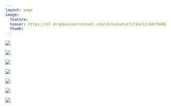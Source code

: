 ```yaml
---
layout: page
image:
  feature:
  teaser: https://dl.dropboxusercontent.com/sh/ea1wtnz7z734o12/AACY60BkjsaHGKIPikmG7pIKa/luontokuvat/kes%C3%A4/11/DS57482-245px.jpg
  thumb:
---
```


[![](https://dl.dropboxusercontent.com/sh/ea1wtnz7z734o12/AABqkVlWqAYYn76b0IIa18f6a/luontokuvat/kes%C3%A4/11/DS57510-800px.jpg)](https://dl.dropboxusercontent.com/sh/ea1wtnz7z734o12/AAAHpwjZRkeZ6firvZhyoYssa/luontokuvat/kes%C3%A4/11/DS57510.jpg)

[![](https://dl.dropboxusercontent.com/sh/ea1wtnz7z734o12/AADfcvj56PRqSIJzU_njUnOCa/luontokuvat/kes%C3%A4/11/DS57541-800px.jpg)](https://dl.dropboxusercontent.com/sh/ea1wtnz7z734o12/AABjU6S_18yMrPX91dj67FgDa/luontokuvat/kes%C3%A4/11/DS57541.jpg)

[![](https://dl.dropboxusercontent.com/sh/ea1wtnz7z734o12/AAAI2nxakGEduptugd4ZIMdBa/luontokuvat/kes%C3%A4/11/DS57548-800px.jpg)](https://dl.dropboxusercontent.com/sh/ea1wtnz7z734o12/AADz23yttup6p0WKY3eexrMQa/luontokuvat/kes%C3%A4/11/DS57548.jpg)

[![](https://dl.dropboxusercontent.com/sh/ea1wtnz7z734o12/AABqcz_vi3RSSHxvA5ZZR6uBa/luontokuvat/kes%C3%A4/11/DS57565-800px.jpg)](https://dl.dropboxusercontent.com/sh/ea1wtnz7z734o12/AADSiLwHNn1bCg7P1rZ-CSHwa/luontokuvat/kes%C3%A4/11/DS57565.jpg)

[![](https://dl.dropboxusercontent.com/sh/ea1wtnz7z734o12/AABjbP6jHrrwy5Jnk3dVtLA8a/luontokuvat/kes%C3%A4/11/DS57570-800px.jpg)](https://dl.dropboxusercontent.com/sh/ea1wtnz7z734o12/AACiRLGeqloaSBo4Yx-GMffoa/luontokuvat/kes%C3%A4/11/DS57570.jpg)

[![](https://dl.dropboxusercontent.com/sh/ea1wtnz7z734o12/AADLXIhlbg_xCJThtvNL6Yfwa/luontokuvat/kes%C3%A4/11/DS57490-800px.jpg)](https://dl.dropboxusercontent.com/sh/ea1wtnz7z734o12/AAAbgly6yhclTKJkWn0WRBHMa/luontokuvat/kes%C3%A4/11/DS57490.jpg)

[![](https://dl.dropboxusercontent.com/sh/ea1wtnz7z734o12/AACTrr3QncgpxFbJe0eUrk1Ha/luontokuvat/kes%C3%A4/11/DS57482-800px.jpg)](https://dl.dropboxusercontent.com/sh/ea1wtnz7z734o12/AAAcTB91nfK2FMt9MfuJTy-oa/luontokuvat/kes%C3%A4/11/DS57482.jpg)
